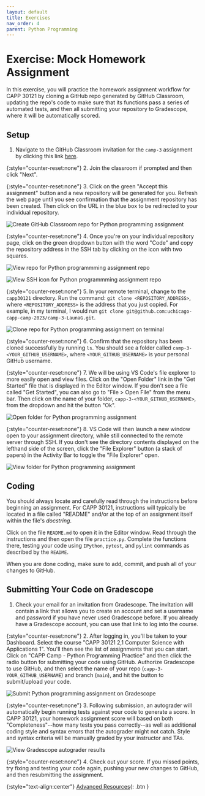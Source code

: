 ```yaml
---
layout: default
title: Exercises
nav_order: 4
parent: Python Programming
---
```


# Exercise: Mock Homework Assignment

In this exercise, you will practice the homework assignment workflow for CAPP 30121 by cloning a GitHub repo generated by GitHub Classroom, updating the repo's code to make sure that its functions pass a series of automated tests, and then all submitting your repository to Gradescope, where it will be automatically scored.

## Setup

1. Navigate to the GitHub Classroom invitation for the `camp-3` assignment by clicking this link [here](https://classroom.github.com/a/VIcb3Gwd).

{:style="counter-reset:none"}
2. Join the classroom if prompted and then click "Next".

{:style="counter-reset:none"}
3. Click on the green "Accept this assignment" button and a new repository will be generated for you. Refresh the web page until you see confirmation that the assignment repository has been created. Then click on the URL in the blue box to be redirected to your individual repository.

![Create GitHub Classroom repo for Python programming assignment](../assets/img/python-create-assignment-repo.png)

{:style="counter-reset:none"}
4. Once you're on your individual repository page, click on the green dropdown button with the word "Code" and copy the repository address in the SSH tab by clicking on the icon with two squares.

![View repo for Python programmming assignment repo](../assets/img/python-view-assignment-repo.png)

![View SSH icon for Python programmming assignment repo](../assets/img/python-clone-assignment-ssh-dialog.png)

{:style="counter-reset:none"}
5. In your remote terminal, change to the `capp30121` directory. Run the command: `git clone <REPOSITORY_ADDRESS>`, where `<REPOSITORY_ADDRESS>` is the address that you just copied. For example, in my terminal, I would run `git clone git@github.com:uchicago-capp-camp-2023/camp-3-LaunaG.git`.

![Clone repo for Python programming assignment on terminal](../assets/img/python-clone-assignment.png)

{:style="counter-reset:none"}
6. Confirm that the repository has been cloned successfully by running `ls`. You should see a folder called `camp-3-<YOUR_GITHUB_USERNAME>`, where `<YOUR_GITHUB_USERNAME>` is your personal GitHub username.

{:style="counter-reset:none"}
7. We will be using VS Code's file explorer to more easily open and view files.  Click on the "Open Folder" link in the "Get Started" file that is displayed in the Editor window. If you don't see a file called "Get Started", you can also go to "File > Open File" from the menu bar. Then click on the name of your folder, `capp-3-<YOUR_GITHUB_USERNAME>`, from the dropdown and hit the button "Ok".

![Open folder for Python programming assignment](../assets/img/python-open-folder.png)

{:style="counter-reset:none"}
8. VS Code will then launch a new window open to your assignment directory, while still connected to the remote server through SSH. If you don't see the directory contents displayed on the lefthand side of the screen, click the "File Explorer" button (a stack of papers) in the Activity Bar to toggle the "File Explorer" open.

![View folder for Python programming assignment](../assets/img/python-view-folder-contents.png)

## Coding

You should always locate and carefully read through the instructions before beginning an assignment. For CAPP 30121, instructions will typically be located in a file called "README" and/or at the top of an assignment itself within the file's _docstring_.

Click on the file `README.md` to open it in the Editor window. Read through the instructions and then open the file `practice.py`. Complete the functions there, testing your code using `IPython`, `pytest`, and `pylint` commands as described by the `README`.

When you are done coding, make sure to add, commit, and push all of your changes to GitHub.

## Submitting Your Code on Gradescope

1. Check your email for an invitation from Gradescope. The invitation will contain a link that allows you to create an account and set a username and password if you have never used Gradescope before.  If you already have a Gradescope account, you can use that link to log into the course.

{:style="counter-reset:none"}
2. After logging in, you'll be taken to your Dashboard. Select the course "CAPP 30121 2,1 Computer Science with Applications 1". You'll then see the list of assignments that you can start.  Click on "CAPP Camp - Python Programming Practice" and then click the radio button for submitting your code using GitHub. Authorize Gradescope to use GitHub, and then select the name of your repo (`capp-3-YOUR_GITHUB_USERNAME`) and branch (`main`), and hit the button to submit/upload your code.

![Submit Python programming assignment on Gradescope](../assets/img/python-submit-on-gradescope.png)

{:style="counter-reset:none"}
3. Following submission, an autograder will automatically begin running tests against your code to generate a score.  In CAPP 30121, your homework assignment score will based on both "Completeness"--how many tests you pass correctly--as well as additional coding style and syntax errors that the autograder might not catch. Style and syntax criteria will be manually graded by your instructor and TAs.

![View Gradescope autograder results](../assets/img/python-view-autograder-results.png)

{:style="counter-reset:none"}
4. Check out your score. If you missed points, try fixing and testing your code again, pushing your new changes to GitHub, and then resubmitting the assignment.


{:style="text-align:center"}
[Advanced Resources](../advanced/index.html){: .btn }
